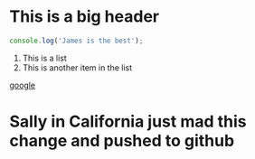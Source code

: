 # This is a big header

```javascript
console.log('James is the best');
```

1. This is a list
2. This is another item in the list

[google](https://google.com)

# Sally in California just mad this change and pushed to github


